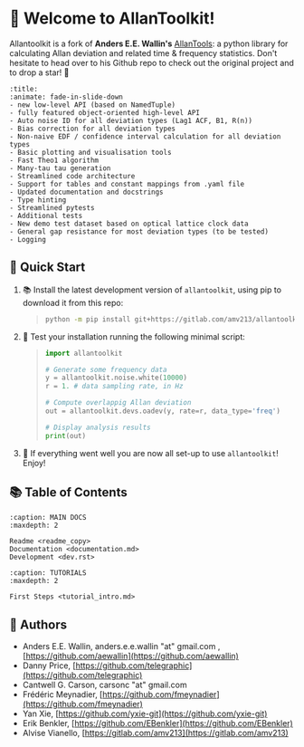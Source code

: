# 📑 Welcome to AllanToolkit!

Allantoolkit is a fork of **Anders E.E. Wallin's** [AllanTools](https://githubcom/aewallin/allantools): a python library for calculating Allan deviation 
and related time & frequency statistics. Don't hesitate to head over to his 
Github repo to check out the original project and to drop a star! 🌟

```{dropdown} 🔥 Changelog
:title:
:animate: fade-in-slide-down
- new low-level API (based on NamedTuple)
- fully featured object-oriented high-level API
- Auto noise ID for all deviation types (Lag1 ACF, B1, R(n))
- Bias correction for all deviation types
- Non-naive EDF / confidence interval calculation for all deviation types
- Basic plotting and visualisation tools
- Fast Theo1 algorithm
- Many-tau tau generation
- Streamlined code architecture
- Support for tables and constant mappings from .yaml file
- Updated documentation and docstrings
- Type hinting
- Streamlined pytests
- Additional tests
- New demo test dataset based on optical lattice clock data
- General gap resistance for most deviation types (to be tested)
- Logging
```

## 🚀 Quick Start

1. 📚 Install the latest development version of `allantoolkit`, using pip to 
   download it from this repo:

    >```bash
    >python -m pip install git+https://gitlab.com/amv213/allantoolkit.git
    >```
   
2. 🐍 Test your installation running the following minimal script:

   >```python
   >import allantoolkit
   > 
   ># Generate some frequency data
   >y = allantoolkit.noise.white(10000)
   >r = 1. # data sampling rate, in Hz
   >
   ># Compute overlappig Allan deviation
   >out = allantoolkit.devs.oadev(y, rate=r, data_type='freq')
   >
   ># Display analysis results
   >print(out)
   >```

3. 🎉 If everything went well you are now all set-up to use `allantoolkit`! 
   Enjoy!

## 📚 Table of Contents


```{toctree}
:caption: MAIN DOCS
:maxdepth: 2

Readme <readme_copy>
Documentation <documentation.md>
Development <dev.rst>
```

```{toctree}
:caption: TUTORIALS
:maxdepth: 2

First Steps <tutorial_intro.md>
```

## 📝 Authors

* Anders E.E. Wallin, anders.e.e.wallin "at" gmail.com , 
  [https://github.com/aewallin](https://github.com/aewallin)
* Danny Price, [https://github.com/telegraphic](https://github.com/telegraphic)
* Cantwell G. Carson, carsonc "at" gmail.com
* Frédéric Meynadier, [https://github.com/fmeynadier](https://github.com/fmeynadier)
* Yan Xie, [https://github.com/yxie-git](https://github.com/yxie-git)
* Erik Benkler, [https://github.com/EBenkler](https://github.com/EBenkler)
* Alvise Vianello, [https://gitlab.com/amv213](https://gitlab.com/amv213)